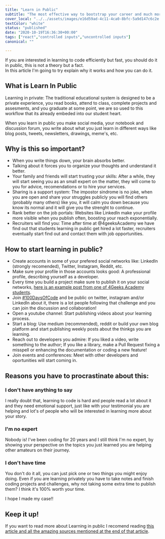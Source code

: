 ```yaml
---
title: "Learn in Public"
subtitle: "The most effective way to bootstrap your career and much more..."
cover_local: "../../assets/images/e16d59ad-4c11-4ca0-8bfc-5a9d147c6c2e.jpeg"
textColor: "white"
status: "published"
date: "2020-10-19T16:36:30+00:00"
tags: ["react","controlled inputs","uncontrolled inputs"]
canonical: ""

---
```


If you are interested in learning to code efficiently but fast, you should do it in public, this is not a theory but a fact.  
In this article I'm going to try explain why it works and how you can do it.

## What is Learn In Public

Learning in private: The traditional educational system is designed to be a private experience, you read books, attend to class, complete projects and assesments, and you graduate at some point, we are so used to this workflow that its already embeded into our student heart.

When you learn in public you make social media, your notebook and discussion forum, you write about what you just learn in different ways like blog posts, tweets, newsletters, drawings, meme's, etc.

## Why is this so important?

- When you write things down, your brain absorbs better.
- Talking about it forces you to organize your thoughts and understand it better.
- Your family and friends will start trusting your skills: After a while, they will start seeing you as an small expert on the matter, they will come to you for advice, recomendations or to hire your services.
- Sharing is a support system: The impostor sindrome is no joke, when you are open and share your struggles publicly you will find others (probably many others) like you, it will calm you down because you know its normal and it will give you the strenght to continue. 
- Rank better on the job portals: Websites like LinkedIn make your profile more visible when you publish often, boosting your reach exponentially.
- Recruiters will find you: Time after time at @4geeksAcademy we have find out that students learning in public get hired a lot faster, recruiters eventually start find out and contact them with job opportunities.

## How to start learning in public?

- Create accounts in some of your prefered social networks like: LinkedIn (strongly recomended), Twitter, Instagram, Reddit, etc.
- Make sure your profile in those accounts looks good: A professional profile, describing yourself as a developer.
- Every time you build a project make sure to publish it on your social networks, [here is an example post from one of 4Geeks Academy students](https://www.linkedin.com/feed/update/urn:li:activity:6750086679345815552/).
- Join [#100DaysOfCode](https://www.100daysofcode.com/) and be public on twitter, instagram and/or LinkedIn about it, there is a lot people following that challenge and you can join the discussion and collaboration!
- Open a youtube channel: Start publishing videos about your learning process.
- Start a blog: Use medium (recommended), reddit or build your own blog platform and start publishing weekly posts about the thinkgs you are learning.
- Reach out to developers you admire: If you liked a video, write something to the author; If you like a library, make a Pull Request fixing a misspell or enhancing the documentation or coding a new feature!
- Join events and conferences: Meet with other developers and oportunities will start coming in.

## Reasons you have to procrastinate about this:

### I don't have anything to say

I really doubt that, learning to code is hard and people read a lot about it and they need emotional support, just like with your testimonial you are helping and lot's of people who will be interested in learning more about your story.

### I'm no expert

Nobody is! I've been coding for 20 years and I still think I'm no expert, by showing your perspective on the topics you just learned you are helping other amateurs on their journey.

### I don't have time

You don't do it all, you can just pick one or two things you might enjoy doing. Even if you are learning privately you have to take notes and finish coding projects and challenges, why not taking some extra time to publish them? I think it's 100% worth your time.

I hope I made my case!!

## Keep it up!

If you want to read more about Learning in public I recomend reading [this article and all the amazing sources mentioned at the end of that article](https://www.swyx.io/learn-in-public/).
